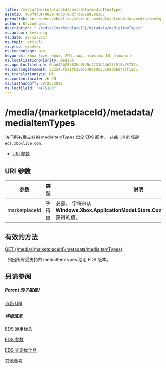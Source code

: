 ```yaml
---
title: /media/{marketplaceId}/metadata/mediaItemTypes
assetID: a88f4c31-082a-45d2-e5d7-b881e829e357
permalink: en-us/docs/xboxlive/rest/uri-medialocalemetadatamediaitemtypes.html
author: KevinAsgari
description: " /media/{marketplaceId}/metadata/mediaItemTypes"
ms.author: kevinasg
ms.date: 20-12-2017
ms.topic: article
ms.prod: windows
ms.technology: uwp
keywords: xbox live, xbox, 游戏, uwp, windows 10, xbox one
ms.localizationpriority: medium
ms.openlocfilehash: 6aad43b28562bb9fd9c4731b24b2ff5f0cf8737e
ms.sourcegitcommit: 232543fba1fb30bb1489b053310ed6bd4b8f15d5
ms.translationtype: MT
ms.contentlocale: zh-CN
ms.lasthandoff: 09/25/2018
ms.locfileid: "4175183"
---
```

# <a name="mediamarketplaceidmetadatamediaitemtypes"></a>/media/{marketplaceId}/metadata/mediaItemTypes
访问所有受支持的 mediaItemTypes 给定 EDS 版本。 这些 Uri 的域是`eds.xboxlive.com`。
 
  * [URI 参数](#ID4EV)
 
<a id="ID4EV"></a>

 
## <a name="uri-parameters"></a>URI 参数
 
| 参数| 类型| 说明| 
| --- | --- | --- | 
| marketplaceId| 字符串| 必需。 字符串从<b>Windows.Xbox.ApplicationModel.Store.Configuration.MarketplaceId</b>获得的值。| 
  
<a id="ID4EUB"></a>

 
## <a name="valid-methods"></a>有效的方法

[GET (/media/{marketplaceId}/metadata/mediaItemTypes)](uri-medialocalemetadatamediaitemtypesget.md)

&nbsp;&nbsp;列出所有受支持的 mediaItemTypes 给定 EDS 版本。
 
<a id="ID4E5B"></a>

 
## <a name="see-also"></a>另请参阅
 
<a id="ID4EAC"></a>

 
##### <a name="parent"></a>Parent 的子磁盘） 

[市场 URI](atoc-reference-marketplace.md)

  
<a id="ID4EKC"></a>

 
##### <a name="further-information"></a>详细信息 

[EDS 通用标头](../../additional/edscommonheaders.md)

 [EDS 参数](../../additional/edsparameters.md)

 [EDS 查询优化器](../../additional/edsqueryrefiners.md)

 [其他参考](../../additional/atoc-xboxlivews-reference-additional.md)

   